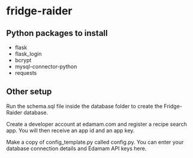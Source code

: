 # fridge-raider

## Python packages to install

- flask
- flask_login
- bcrypt
- mysql-connector-python
- requests

## Other setup

Run the schema.sql file inside the database folder to create the Fridge-Raider database.

Create a developer account at edamam.com and register a recipe search app. You will then receive an app id and an app key.  

Make a copy of config_template.py called config.py. You can enter your database connection details and Edamam API keys here.

